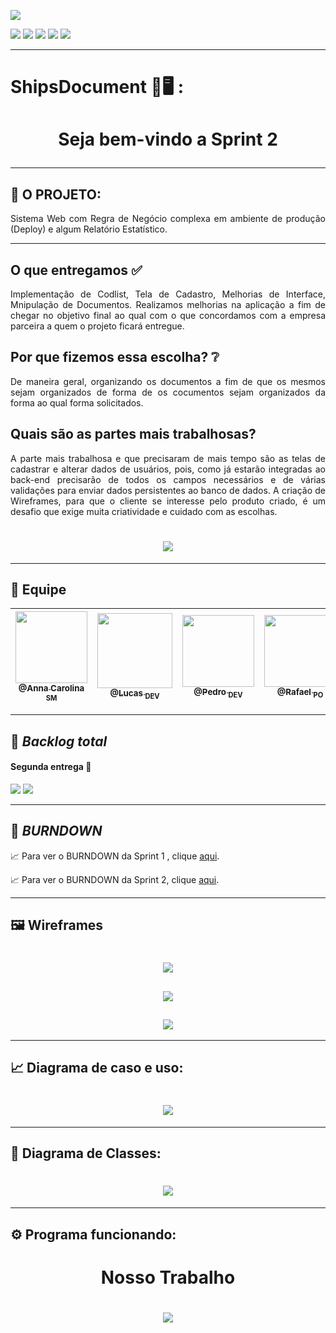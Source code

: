 <p><img src="https://img.shields.io/badge/Menu%20Principal-Projeto%20Em%20Construção-green?style=for-the-badge&logo=appveyor"></p>
<p>
<img src="https://img.shields.io/badge/Tecnologias-JAVA-blueviolet">
<img src="https://img.shields.io/badge/Tecnologia-Linguagem Javascript, NodeJS-blueviolet">
<img src="https://img.shields.io/badge/Tecnologia-Angular, React e Vue -blueviolet">
<img src="https://img.shields.io/badge/Tecnologia-Docker-blueviolet">
<img src="https://img.shields.io/badge/Tecnologia-Nuvem-blueviolet">
</p>

 
 --------------------------------------------------------------------------------------------------------------------

<p><h1>ShipsDocument 📖🖥️ :</h1></p>
<h1 align="center">Seja bem-vindo a Sprint 2 </p> </h1> 

--------------------------------------------------------------------------------------------------------------------
## :microscope: O PROJETO: 

<p align="justify"> Sistema Web com Regra de Negócio complexa em ambiente de produção (Deploy) e algum 
Relatório Estatístico.</p>


--------------------------------------------------------------------------------------------------------------------
## O que entregamos ✅
<p align="justify"> Implementação de Codlist, Tela de Cadastro, Melhorias de Interface, Mnipulação de Documentos.
       Realizamos melhorias na aplicação a fim de chegar no objetivo final ao qual com o que concordamos com a empresa parceira a quem o projeto ficará entregue.</p>

## Por que fizemos essa escolha? ❔
<p align="justify">De maneira geral, organizando os documentos a fim de que os mesmos sejam organizados de forma de os cocumentos sejam organizados da forma ao qual forma solicitados.</p>

## Quais são as partes mais trabalhosas? 
<p align="justify">A parte mais trabalhosa e que precisaram de mais tempo são as telas de cadastrar e alterar dados de usuários, pois, como já estarão integradas ao back-end precisarão de todos os campos necessários e de várias validações para enviar dados persistentes ao banco de dados. 
A criação de Wireframes, para que o cliente se interesse pelo produto criado, é um desafio que exige muita criatividade e cuidado com as escolhas.</p>

## <h1 align="center"> ![](https://github.com/developersapi/Sistema-Web-com-Regra-de-Negocio/blob/sprint02/sprintcard-2.png) </h1> 
--------------------------------------------------------------------------------------------------------------------


## 	:handshake: Equipe

[<img src="https://github.com/developersapi/LMSApp/blob/main/anna.jpeg" width=115 > <br> <sub> @Anna Carolina <sub> SM </sub>](https://github.com/AnnaCMendes)| [<img src="https://github.com/developersapi/LMSApp/blob/main/lucas.jpg" width=120 > <br> <sub> @Lucas <sub> DEV </sub>](https://github.com/lucassilva676) | [<img src="https://github.com/developersapi/LMSApp/blob/main/pedrofs.jpg" width=115 > <br> <sub> @Pedro <sub> DEV </sub>](https://github.com/PedroSilva201) | [<img src="https://github.com/developersapi/LMSApp/blob/main/rafael.jpg" width=115 > <br> <sub> @Rafael <sub> PO </sub>](https://github.com/rafaeldossper) | [<img src="https://avatars.githubusercontent.com/u/64873343?v=4" width=115 > <br> <sub> @Renan <sub> DEV </sub>](https://github.com/medrenan) | [<img src="https://avatars.githubusercontent.com/u/67070670?v=4" width=115 > <br> <sub> @Nicolas <sub> DEV </sub>](https://github.com/nicursino)
 | :---: |:---:|:---:|:---:|:---:|:---:|


--------------------------------------------------------------------------------------------------------------------


## :bookmark: **_Backlog total_**



<h4>Segunda entrega 📇</h4>
<img src ="hhttps://github.com/developersapi/Sistema-Web-com-Regra-de-Negocio/blob/sprint02/backlog%20total%20EMBRAER.2.PNG">
<img src ="https://github.com/developersapi/Sistema-Web-com-Regra-de-Negocio/blob/sprint02/backlog%20total%20EMBRAER.2.1.PNG">

--------------------------------------------------------------------------------------------------------------------
## :bookmark: **_BURNDOWN_**

<p align="justify">
                     📈 Para ver o BURNDOWN da Sprint 1 , clique <a href="https://github.com/developersapi/Sistema-Web-com-Regra-de-Negocio/blob/sprint01/Gr%C3%A1fico%20Burdwon.png">aqui</a>.
              </p>

<p align="justify">
                     📈 Para ver o BURNDOWN da Sprint 2, clique <a href="https://github.com/developersapi/Sistema-Web-com-Regra-de-Negocio/blob/main/Burdown_Sprint_2.PNG">aqui</a>.
              </p>



--------------------------------------------------------------------------------------------------------------------

## :framed_picture: Wireframes

## <h1 align="center"><img src="https://github.com/developersapi/Sistema-Web-com-Regra-de-Negocio/blob/main/wf1.png">
## <h2 align="center"><img src="https://github.com/developersapi/Sistema-Web-com-Regra-de-Negocio/blob/main/wf2.png">
## <h3 align="center"><img src="https://github.com/developersapi/Sistema-Web-com-Regra-de-Negocio/blob/main/wf3.png">

--------------------------------------------------------------------------------------------------------------------

## :chart_with_upwards_trend: Diagrama de caso e uso:

### <h1 align="center"> ![](https://github.com/developersapi/Sistema-Web-com-Regra-de-Negocio/blob/sprint01/Diagrama%20de%20Casos.jpeg) </h1>

--------------------------------------------------------------------------------------------------------------------

## :tea: Diagrama de Classes:

### <h1 align="center"> ![](https://github.com/developersapi/Sistema-Web-com-Regra-de-Negocio/blob/sprint01/Diagrama%20de%20classes.jpeg) </h1>

 
--------------------------------------------------------------------------------------------------------------------



## :gear: Programa funcionando:
### <h1 align="center"> Nosso Trabalho </h1> 
### <h1 align="center"> ![](https://github.com/developersapi/Sistema-Web-com-Regra-de-Negocio/blob/sprint02/shipsdocument.gif) </h1> 


